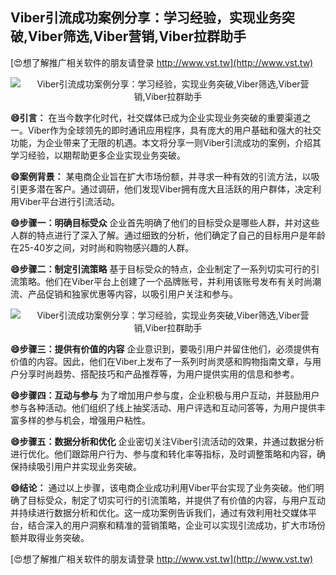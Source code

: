 ## **Viber引流成功案例分享：学习经验，实现业务突破,Viber筛选,Viber营销,Viber拉群助手**

[😍想了解推广相关软件的朋友请登录 http://www.vst.tw](http://www.vst.tw)

 <center><img src="https://vst.tw/MP4/tuiguang/png/1.png" alt="Viber引流成功案例分享：学习经验，实现业务突破,Viber筛选,Viber营销,Viber拉群助手"></center>

**😄引言：**
在当今数字化时代，社交媒体已成为企业实现业务突破的重要渠道之一。Viber作为全球领先的即时通讯应用程序，具有庞大的用户基础和强大的社交功能，为企业带来了无限的机遇。本文将分享一则Viber引流成功的案例，介绍其学习经验，以期帮助更多企业实现业务突破。

**😄案例背景：**
某电商企业旨在扩大市场份额，并寻求一种有效的引流方法，以吸引更多潜在客户。通过调研，他们发现Viber拥有庞大且活跃的用户群体，决定利用Viber平台进行引流活动。

**😄步骤一：明确目标受众**
企业首先明确了他们的目标受众是哪些人群，并对这些人群的特点进行了深入了解。通过细致的分析，他们确定了自己的目标用户是年龄在25-40岁之间，对时尚和购物感兴趣的人群。

**😄步骤二：制定引流策略**
基于目标受众的特点，企业制定了一系列切实可行的引流策略。他们在Viber平台上创建了一个品牌账号，并利用该账号发布有关时尚潮流、产品促销和独家优惠等内容，以吸引用户关注和参与。

 <center><img src="https://vst.tw/MP4/tuiguang/png/3.png" alt="Viber引流成功案例分享：学习经验，实现业务突破,Viber筛选,Viber营销,Viber拉群助手"></center>

**😄步骤三：提供有价值的内容**
企业意识到，要吸引用户并留住他们，必须提供有价值的内容。因此，他们在Viber上发布了一系列时尚灵感和购物指南文章，与用户分享时尚趋势、搭配技巧和产品推荐等，为用户提供实用的信息和参考。

**😄步骤四：互动与参与**
为了增加用户参与度，企业积极与用户互动，并鼓励用户参与各种活动。他们组织了线上抽奖活动、用户评选和互动问答等，为用户提供丰富多样的参与机会，增强用户粘性。

**😄步骤五：数据分析和优化**
企业密切关注Viber引流活动的效果，并通过数据分析进行优化。他们跟踪用户行为、参与度和转化率等指标，及时调整策略和内容，确保持续吸引用户并实现业务突破。

**😄结论：**
通过以上步骤，该电商企业成功利用Viber平台实现了业务突破。他们明确了目标受众，制定了切实可行的引流策略，并提供了有价值的内容，与用户互动并持续进行数据分析和优化。这一成功案例告诉我们，通过有效利用社交媒体平台，结合深入的用户洞察和精准的营销策略，企业可以实现引流成功，扩大市场份额并取得业务突破。

[😍想了解推广相关软件的朋友请登录 http://www.vst.tw](http://www.vst.tw)



